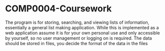 # COMP0004-Coursework

The program is for storing, searching, and viewing lists of information, essentially a general list 
making application. While this is implemented as a web application assume it is for your own 
personal use and only accessible by yourself, so no user management or logging on is required. 
The data should be stored in files, you decide the format of the data in the files
